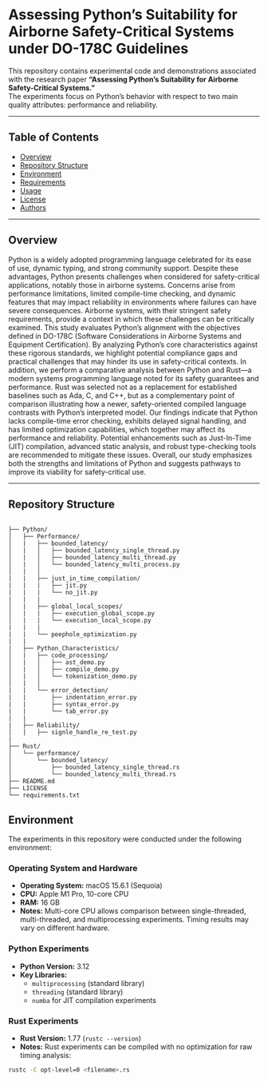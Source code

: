 # Assessing Python’s Suitability for Airborne Safety-Critical Systems under DO-178C Guidelines

This repository contains experimental code and demonstrations associated with the research paper **“Assessing Python’s Suitability for Airborne Safety-Critical Systems.”**  
The experiments focus on Python’s behavior with respect to two main quality attributes: performance and reliability.

---

## Table of Contents
- [Overview](#overview)
- [Repository Structure](#repository-structure)
- [Environment](#environment)
- [Requirements](#requirements)
- [Usage](#usage)
- [License](#license)
- [Authors](#authors)

---

## Overview
Python is a widely adopted programming language celebrated for its ease of use, dynamic typing, and strong community support. Despite these advantages, Python presents challenges when considered for safety-critical applications, notably those in airborne systems. Concerns arise from performance limitations, limited compile-time checking, and dynamic features that may impact reliability in environments where failures can have severe consequences. Airborne systems, with their stringent safety requirements, provide a context in which these challenges can be critically examined. This study evaluates Python’s alignment with the objectives defined in DO-178C (Software Considerations in Airborne Systems and Equipment Certification). By analyzing Python’s core characteristics
against these rigorous standards, we highlight potential compliance gaps and practical challenges that may hinder its use in safety-critical contexts.
In addition, we perform a comparative analysis between Python and Rust—a modern systems programming language noted for its safety guarantees and performance. Rust was selected not as a replacement for established baselines such as Ada, C, and C++, but as a complementary point of comparison illustrating how a newer, safety-oriented compiled language contrasts with Python’s interpreted model. Our findings indicate that Python lacks compile-time error checking, exhibits delayed signal handling,
and has limited optimization capabilities, which together may affect its performance and reliability. Potential enhancements such as Just-In-Time (JIT) compilation, advanced static analysis, and robust type-checking tools are recommended to mitigate these issues. Overall, our study emphasizes both the
strengths and limitations of Python and suggests pathways to improve its viability for safety-critical use.

---

## Repository Structure
```plaintext

├── Python/
│   ├── Performance/
│   |   ├── bounded_latency/                   
│   |   │   ├── bounded_latency_single_thread.py
│   |   │   ├── bounded_latency_multi_thread.py
│   |   │   └── bounded_latency_multi_process.py
│   |   │
|   |   ├── just_in_time_compilation/
|   |   |   ├── jit.py
|   |   |   └── no_jit.py
|   |   |
│   |   ├── global_local_scopes/               
│   |   |   ├── execution_global_scope.py
│   |   |   └── execution_local_scope.py
|   |   |
|   |   └── peephole_optimization.py
|   |
|   ├── Python_Characteristics/
│   |   ├── code_processing/                   
│   |   │   ├── ast_demo.py
│   |   │   ├── compile_demo.py
│   |   │   └── tokenization_demo.py
│   |   │
|   |   └── error_detection/
|   |       ├── indentation_error.py
|   |       ├── syntax_error.py
|   |       └── tab_error.py    
|   |
|   ├── Reliability/
│   |   ├── signle_handle_re_test.py
|
├── Rust/
│   └── performance/
│       └── bounded_latency/                   
│           ├── bounded_latency_single_thread.rs
│           └── bounded_latency_multi_thread.rs
├── README.md                                 
├── LICENSE                                   
└── requirements.txt 
```

## Environment

The experiments in this repository were conducted under the following environment:

### Operating System and Hardware
- **Operating System:** macOS 15.6.1 (Sequoia) 
- **CPU:** Apple M1 Pro, 10-core CPU  
- **RAM:** 16 GB  
- **Notes:** Multi-core CPU allows comparison between single-threaded, multi-threaded, and multiprocessing experiments. Timing results may vary on different hardware.

### Python Experiments
- **Python Version:** 3.12 
- **Key Libraries:**  
  - `multiprocessing` (standard library)  
  - `threading` (standard library)  
  - `numba` for JIT compilation experiments  

### Rust Experiments
- **Rust Version:** 1.77 (`rustc --version`)  
- **Notes:** Rust experiments can be compiled with no optimization for raw timing analysis:
```bash
rustc -C opt-level=0 <filename>.rs
